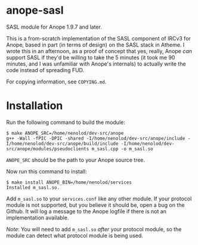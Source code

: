 anope-sasl
==========

SASL module for Anope 1.9.7 and later.

This is a from-scratch implementation of the SASL component of IRCv3 for Anope, based
in part (in terms of design) on the SASL stack in Atheme.  I wrote this in an afternoon,
as a proof of concept that yes, really, Anope *can* support SASL if they'd be willing to
take the 5 minutes (it took me 90 minutes, and I was unfamiliar with Anope's internals)
to actually write the code instead of spreading FUD.

For copying information, see `COPYING.md`.

Installation
============

Run the following command to build the module:

```
$ make ANOPE_SRC=/home/nenolod/dev-src/anope
g++ -Wall -fPIC -DPIC -shared -I/home/nenolod/dev-src/anope/include -I/home/nenolod/dev-src/anope/build/include -I/home/nenolod/dev-src/anope/modules/pseudoclients m_sasl.cpp -o m_sasl.so
```

`ANOPE_SRC` should be the path to your Anope source tree.

Now run this command to install:

```
$ make install ANOPE_BIN=/home/nenolod/services
Installed m_sasl.so.
```

Add `m_sasl.so` to your `services.conf` like any other module.  If your protocol module
is not supported, but you believe it should be, open a bug on the Github.  It will log
a message to the Anope logfile if there is not an implementation available.

*Note*: You will need to add `m_sasl.so` *after* your protocol module, so the module can
detect what protocol module is being used.
